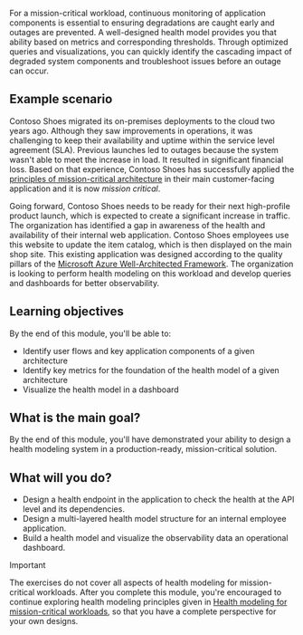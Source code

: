 For a mission-critical workload, continuous monitoring of application components is essential to ensuring degradations are caught early and outages are prevented. A well-designed health model provides you that ability based on metrics and corresponding thresholds. Through optimized queries and visualizations, you can quickly identify the cascading impact of degraded system components and troubleshoot issues before an outage can occur.

## Example scenario

Contoso Shoes migrated its on-premises deployments to the cloud two years ago. Although they saw improvements in operations, it was challenging to keep their availability and uptime within the service level agreement (SLA). Previous launches led to outages because the system wasn't able to meet the increase in load. It resulted in significant financial loss. Based on that experience, Contoso Shoes has successfully applied the [principles of mission-critical architecture](/azure/architecture/framework/mission-critical/mission-critical-design-principles) in their main customer-facing application and it is now *mission critical*.

Going forward, Contoso Shoes needs to be ready for their next high-profile product launch, which is expected to create a significant increase in traffic. The organization has identified a gap in awareness of the health and availability of their internal web application. Contoso Shoes employees use this website to update the item catalog, which is then displayed on the main shop site. This existing application was designed according to the quality pillars of the [Microsoft Azure Well-Architected Framework](/azure/architecture/framework). The organization is looking to perform health modeling on this workload and develop queries and dashboards for better observability.

## Learning objectives

By the end of this module, you'll be able to:

- Identify user flows and key application components of a given architecture
- Identify key metrics for the foundation of the health model of a given architecture
- Visualize the health model in a dashboard

## What is the main goal?

By the end of this module, you'll have demonstrated your ability to design a health modeling system in a production-ready, mission-critical solution.

## What will you do?

- Design a health endpoint in the application to check the health at the API level and its dependencies.
- Design a multi-layered health model structure for an internal employee application.
- Build a health model and visualize the observability data an operational dashboard.

> [!IMPORTANT]
>
> The exercises do not cover all aspects of health modeling for mission-critical workloads. After you complete this module, you're encouraged to continue exploring health modeling principles given in [Health modeling for mission-critical workloads](/azure/architecture/reference-architectures/containers/aks-mission-critical/mission-critical-health-modeling), so that you have a complete perspective for your own designs.
